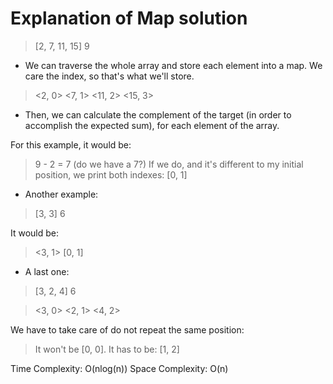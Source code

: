 # Explanation of Map solution

  

> [2, 7, 11, 15]
>9

  

- We can traverse the whole array and store each element into a map. We care the index, so that's what we'll store.

><2, 0>
><7, 1>
><11, 2>
><15, 3>

  

- Then, we can calculate the complement of the target (in order to accomplish the expected sum), for each element of the array.

For this example, it would be:

>9 - 2 = 7 (do we have a 7?) If we do, and it's different to my initial position, we print both indexes: [0, 1]

- Another example:
>[3, 3]
>6

It would be:

><3, 1>
>[0, 1]

- A last one:

>[3, 2, 4]
>6

><3, 0>
><2, 1>
><4, 2>

We have to take care of do not repeat the same position:

>It won't be [0, 0]. It has to be: [1, 2]

Time Complexity: O(nlog(n))
Space Complexity: O(n)